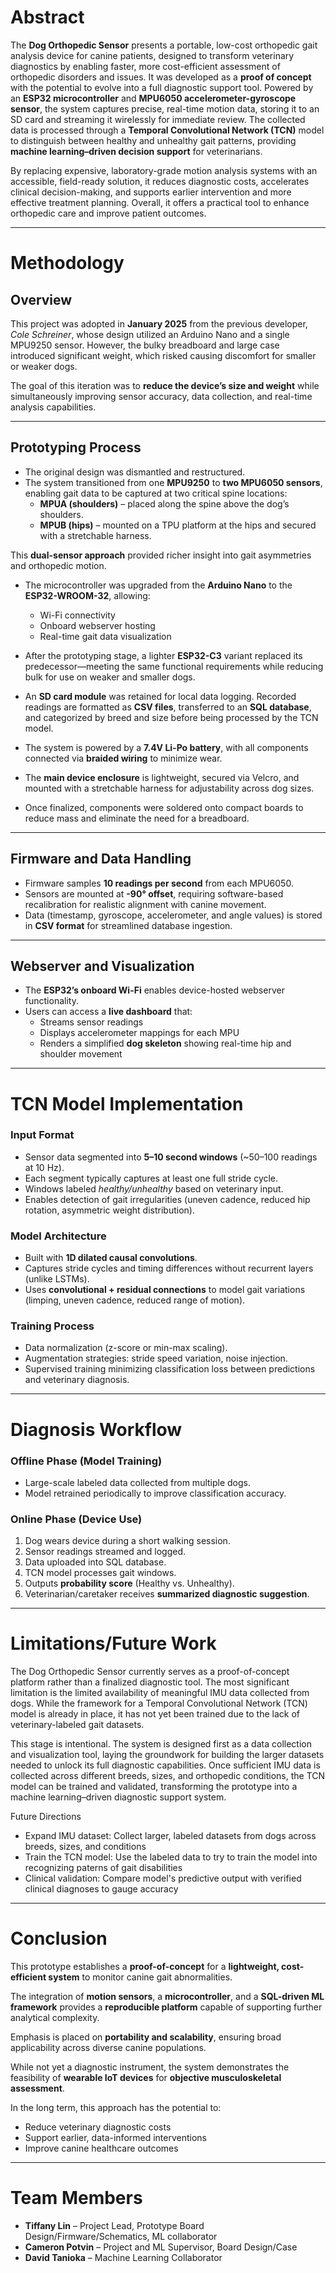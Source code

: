 # Abstract
The **Dog Orthopedic Sensor** presents a portable, low-cost orthopedic gait analysis device for canine patients, designed to transform veterinary diagnostics by enabling faster, more cost-efficient assessment of orthopedic disorders and issues. It was developed as a **proof of concept** with the potential to evolve into a full diagnostic support tool. Powered by an **ESP32 microcontroller** and **MPU6050 accelerometer-gyroscope sensor**, the system captures precise, real-time motion data, storing it to an SD card and streaming it wirelessly for immediate review. The collected data is processed through a **Temporal Convolutional Network (TCN)** model to distinguish between healthy and unhealthy gait patterns, providing **machine learning–driven decision support** for veterinarians.  

By replacing expensive, laboratory-grade motion analysis systems with an accessible, field-ready solution, it reduces diagnostic costs, accelerates clinical decision-making, and supports earlier intervention and more effective treatment planning. Overall, it offers a practical tool to enhance orthopedic care and improve patient outcomes.

---

# Methodology

## Overview
This project was adopted in **January 2025** from the previous developer, *Cole Schreiner*, whose design utilized an Arduino Nano and a single MPU9250 sensor. However, the bulky breadboard and large case introduced significant weight, which risked causing discomfort for smaller or weaker dogs.  

The goal of this iteration was to **reduce the device’s size and weight** while simultaneously improving sensor accuracy, data collection, and real-time analysis capabilities.

---

## Prototyping Process
- The original design was dismantled and restructured.  
- The system transitioned from one **MPU9250** to **two MPU6050 sensors**, enabling gait data to be captured at two critical spine locations:  
  - **MPUA (shoulders)** – placed along the spine above the dog’s shoulders.  
  - **MPUB (hips)** – mounted on a TPU platform at the hips and secured with a stretchable harness.  

This **dual-sensor approach** provided richer insight into gait asymmetries and orthopedic motion.  

- The microcontroller was upgraded from the **Arduino Nano** to the **ESP32-WROOM-32**, allowing:  
  - Wi-Fi connectivity  
  - Onboard webserver hosting  
  - Real-time gait data visualization  

- After the prototyping stage, a lighter **ESP32-C3** variant replaced its predecessor—meeting the same functional requirements while reducing bulk for use on weaker and smaller dogs.  

- An **SD card module** was retained for local data logging. Recorded readings are formatted as **CSV files**, transferred to an **SQL database**, and categorized by breed and size before being processed by the TCN model.  

- The system is powered by a **7.4V Li-Po battery**, with all components connected via **braided wiring** to minimize wear.  

- The **main device enclosure** is lightweight, secured via Velcro, and mounted with a stretchable harness for adjustability across dog sizes.  

- Once finalized, components were soldered onto compact boards to reduce mass and eliminate the need for a breadboard.  

---

## Firmware and Data Handling
- Firmware samples **10 readings per second** from each MPU6050.  
- Sensors are mounted at **-90° offset**, requiring software-based recalibration for realistic alignment with canine movement.  
- Data (timestamp, gyroscope, accelerometer, and angle values) is stored in **CSV format** for streamlined database ingestion.  

---

## Webserver and Visualization
- The **ESP32’s onboard Wi-Fi** enables device-hosted webserver functionality.  
- Users can access a **live dashboard** that:  
  - Streams sensor readings  
  - Displays accelerometer mappings for each MPU  
  - Renders a simplified **dog skeleton** showing real-time hip and shoulder movement  

---

# TCN Model Implementation

### Input Format
- Sensor data segmented into **5–10 second windows** (~50–100 readings at 10 Hz).  
- Each segment typically captures at least one full stride cycle.  
- Windows labeled *healthy/unhealthy* based on veterinary input.  
- Enables detection of gait irregularities (uneven cadence, reduced hip rotation, asymmetric weight distribution).  

### Model Architecture
- Built with **1D dilated causal convolutions**.  
- Captures stride cycles and timing differences without recurrent layers (unlike LSTMs).  
- Uses **convolutional + residual connections** to model gait variations (limping, uneven cadence, reduced range of motion).  

### Training Process
- Data normalization (z-score or min-max scaling).  
- Augmentation strategies: stride speed variation, noise injection.  
- Supervised training minimizing classification loss between predictions and veterinary diagnosis.  

---

# Diagnosis Workflow

### Offline Phase (Model Training)
- Large-scale labeled data collected from multiple dogs.  
- Model retrained periodically to improve classification accuracy.  

### Online Phase (Device Use)
1. Dog wears device during a short walking session.  
2. Sensor readings streamed and logged.  
3. Data uploaded into SQL database.  
4. TCN model processes gait windows.  
5. Outputs **probability score** (Healthy vs. Unhealthy).  
6. Veterinarian/caretaker receives **summarized diagnostic suggestion**.  

---

# Limitations/Future Work

The Dog Orthopedic Sensor currently serves as a proof-of-concept platform rather than a finalized diagnostic tool. The most significant limitation is the limited availability of meaningful IMU data collected from dogs. While the framework for a Temporal Convolutional Network (TCN) model is already in place, it has not yet been trained due to the lack of veterinary-labeled gait datasets.

This stage is intentional. The system is designed first as a data collection and visualization tool, laying the groundwork for building the larger datasets needed to unlock its full diagnostic capabilities. Once sufficient IMU data is collected across different breeds, sizes, and orthopedic conditions, the TCN model can be trained and validated, transforming the prototype into a machine learning–driven diagnostic support system.

Future Directions
- Expand IMU dataset: Collect larger, labeled datasets from dogs across breeds, sizes, and conditions
- Train the TCN model: Use the labeled data to try to train the model into recognizing paterns of gait disabilities
- Clinical validation: Compare model's predictive output with verified clinical diagnoses to gauge accuracy

---

# Conclusion
This prototype establishes a **proof-of-concept** for a **lightweight, cost-efficient system** to monitor canine gait abnormalities.  

The integration of **motion sensors**, a **microcontroller**, and a **SQL-driven ML framework** provides a **reproducible platform** capable of supporting further analytical complexity.  

Emphasis is placed on **portability and scalability**, ensuring broad applicability across diverse canine populations.  

While not yet a diagnostic instrument, the system demonstrates the feasibility of **wearable IoT devices** for **objective musculoskeletal assessment**.  

In the long term, this approach has the potential to:  
- Reduce veterinary diagnostic costs  
- Support earlier, data-informed interventions  
- Improve canine healthcare outcomes  

---

# Team Members
- **Tiffany Lin** – Project Lead, Prototype Board Design/Firmware/Schematics, ML collaborator  
- **Cameron Potvin** – Project and ML Supervisor, Board Design/Case  
- **David Tanioka** – Machine Learning Collaborator  
